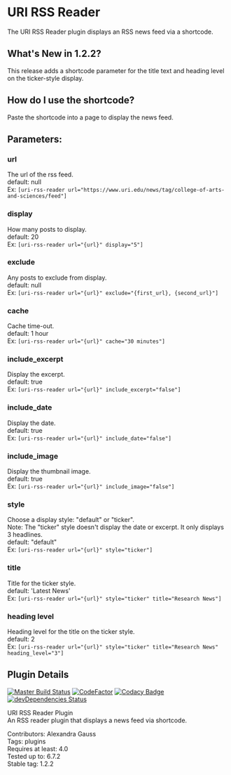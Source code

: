 # URI RSS Reader

The URI RSS Reader plugin displays an RSS news feed via a shortcode.

## What's New in 1.2.2?
This release adds a shortcode parameter for the title text and heading level on the ticker-style display. 

## How do I use the shortcode?
Paste the shortcode into a page to display the news feed. 

## Parameters:

### url 
The url of the rss feed. \
default: null \
Ex: ```[uri-rss-reader url="https://www.uri.edu/news/tag/college-of-arts-and-sciences/feed"]```

### display
How many posts to display.\
default: 20 \
Ex: ```[uri-rss-reader url="{url}" display="5"]```

### exclude
Any posts to exclude from display. \
default: null \
Ex: ```[uri-rss-reader url="{url}" exclude="{first_url}, {second_url}"]```

### cache 
Cache time-out. \
default: 1 hour \
Ex: ```[uri-rss-reader url="{url}" cache="30 minutes"]```

### include_excerpt
Display the excerpt. \
default: true \
Ex: ```[uri-rss-reader url="{url}" include_excerpt="false"]```

### include_date
Display the date. \
default: true \
Ex: ```[uri-rss-reader url="{url}" include_date="false"]```

### include_image 
Display the thumbnail image. \
default: true \
Ex: ```[uri-rss-reader url="{url}" include_image="false"]```

### style
Choose a display style: "default" or "ticker".  
Note: The "ticker" style doesn't display the date or excerpt. It only displays 3 headlines. \
default: "default" \
Ex: ```[uri-rss-reader url="{url}" style="ticker"]```

### title
Title for the ticker style. \
default: 'Latest News' \
Ex: ```[uri-rss-reader url="{url}" style="ticker" title="Research News"]```

### heading level
Heading level for the title on the ticker style. \
default: 2 \
Ex: ```[uri-rss-reader url="{url}" style="ticker" title="Research News" heading_level="3"] ```




## Plugin Details

[![Master Build Status](https://travis-ci.com/uriweb/uri-plugin-template.svg?branch=master "Master build status")](https://travis-ci.com/uriweb/uri-plugin-template)
[![CodeFactor](https://www.codefactor.io/repository/github/uriweb/uri-plugin-template/badge/master)](https://www.codefactor.io/repository/github/uriweb/uri-plugin-template/overview/master)
[![Codacy Badge](https://api.codacy.com/project/badge/Grade/77712193bd8643f88fad1fbdc8a02c87)](https://www.codacy.com/app/uriweb/uri-plugin-template?utm_source=github.com&amp;utm_medium=referral&amp;utm_content=uriweb/uri-plugin-template&amp;utm_campaign=Badge_Grade)
[![devDependencies Status](https://david-dm.org/uriweb/uri-plugin-template/dev-status.svg)](https://david-dm.org/uriweb/uri-plugin-template?type=dev)

URI RSS Reader Plugin  
An RSS reader plugin that displays a news feed via shortcode.

Contributors: Alexandra Gauss \
Tags: plugins  
Requires at least: 4.0  
Tested up to: 6.7.2  
Stable tag: 1.2.2 
